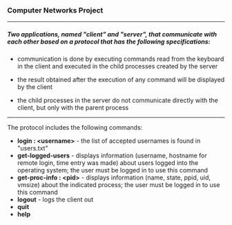 ### Computer Networks Project
--- 
##### Two applications, named "**client**" and "**server**", that communicate with each other based on a protocol that has the following specifications:
+ communication is done by executing commands read from the keyboard in the client and executed in the child processes created by the server

+ the result obtained after the execution of any command will be displayed by the client

+ the child processes in the server do not communicate directly with the client, but only with the parent process

--- 

The protocol includes the following commands:
  - **login : <­username>** - the list of accepted usernames is found in "users.txt"
  - **get-logged-users** - displays information (username, hostname for remote login, time entry was made) about users logged into the operating system; the user must be logged in to use this command
  - **get-proc-info : <­pid>** - displays information (name, state, ppid, uid, vmsize) about the indicated process; the user must be logged in to use this command
  - **logout** - logs the client out
  - **quit**
  - **help**
